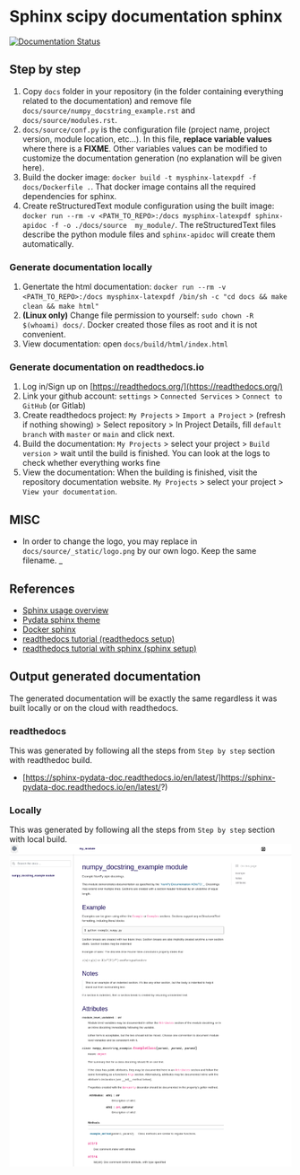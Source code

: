 # Sphinx scipy documentation sphinx

[![Documentation Status](https://readthedocs.org/projects/sphinx-pydata-doc/badge/?version=latest)](https://sphinx-pydata-doc.readthedocs.io/en/latest/?badge=latest)

## Step by step


1. Copy `docs` folder in your repository (in the folder containing everything related to the documentation) and remove file `docs/source/numpy_docstring_example.rst` and `docs/source/modules.rst`.
2. `docs/source/conf.py` is the configuration file (project name, project version, module location, etc...). In this file, **replace variable values** where there is a **FIXME**. Other variables values can be modified to customize the documentation generation (no explanation will be given here).
3. Build the docker image: `docker build -t mysphinx-latexpdf -f docs/Dockerfile .`. That docker image contains all the required dependencies for sphinx.
4. Create reStructuredText module configuration using the built image: `docker run --rm -v <PATH_TO_REPO>:/docs mysphinx-latexpdf sphinx-apidoc -f -o ./docs/source  my_module/`. The reStructuredText files describe the python module files and `sphinx-apidoc` will create them automatically.

### Generate documentation locally

1. Genertate the html documentation: `docker run --rm -v  <PATH_TO_REPO>:/docs mysphinx-latexpdf /bin/sh -c "cd docs && make clean && make html"`
2. **(Linux only)** Change file permission to yourself: `sudo chown -R $(whoami) docs/`. Docker created those files as root and it is not convenient.
3. View documentation: open `docs/build/html/index.html`

### Generate documentation on readthedocs.io

1. Log in/Sign up on [https://readthedocs.org/](https://readthedocs.org/)
2. Link your github account: `settings` > `Connected Services` > `Connect to GitHub` (or Gitlab)
3. Create readthedocs project: `My Projects` > `Import a Project`  > (refresh if nothing showing) > Select repository > In Project Details, fill `default branch` with `master` or `main` and click next.
4. Build the documentation: `My Projects` > select your project > `Build version` > wait until the build is finished. You can look at the logs to check whether everything works fine
5. View the documentation: When the building is finished, visit the repository documentation website. `My Projects` > select your project > `View your documentation`.

## MISC

* In order to change the logo, you may replace in `docs/source/_static/logo.png` by our own logo. Keep the same filename.
_
## References

* [Sphinx usage overview](https://shunsvineyard.info/2019/09/19/use-sphinx-for-python-documentation/)
* [Pydata sphinx theme](https://pydata-sphinx-theme.readthedocs.io/en/latest/user_guide/configuring.html)
* [Docker sphinx](https://github.com/plaindocs/docker-sphinx)
* [readthedocs tutorial (readthedocs setup)](https://sphinx-rtd-tutorial.readthedocs.io/en/latest/read-the-docs.html)
* [readthedocs tutorial with sphinx (sphinx setup)](https://samnicholls.net/2016/06/15/how-to-sphinx-readthedocs/)

## Output generated documentation

The generated documentation will be exactly the same regardless it was built locally or on the cloud with readthedocs.

### readthedocs

This was generated by following all the steps from `Step by step` section with readthedoc build.
* [https://sphinx-pydata-doc.readthedocs.io/en/latest/]https://sphinx-pydata-doc.readthedocs.io/en/latest/?)

### Locally

This was generated by following all the steps from `Step by step` section with local build.
![](generated_doc.png)
